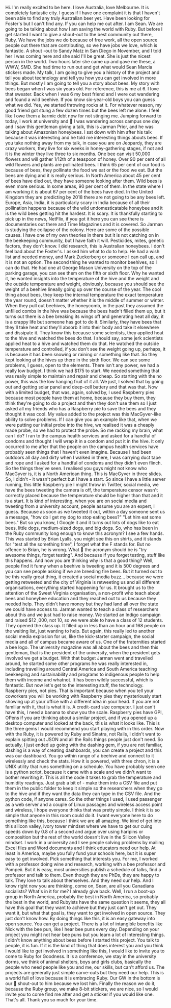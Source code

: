 Hi.  I'm really excited to be here.  I love Australia, love Melbourne.  It is completely fantastic city.  I guess if I have one complaint it is that I haven't been able to find any truly Australian beer yet.  Have been looking for Foster's but I can't find any.  If you can help me out after.  I am Sean.  We are going to be talking about how I am saving the world with Ruby. But before I get started I want to give a shout-out to the best community out there, Ruby.  We have the jobs we do because of free work, all the open source people out there that are contributing, so we have jobs we love, which is fantastic.  A shout -out to Sandy Matz in San Diego in November, and I told her I was coming here and she said I'll be great.  She is just the nicest person in the world.  Two hours later she came up and gave me these, a WWW, SMD.
She had time to run out and get what would Sean Marcia stickers made.  My talk, I am going to give you a history of the project and tell you about technology and tell you how you can get
involved in more things.  But mostly I am going to tell you a story about bees.  My story with
bees began when I was six years old.  For reference, this is me at 6.  I love that sweater.  Back when I was 6 my best friend and I were out wandering and found a wild beehive.  If you know
six-year-old boys you can guess what we did.  Yes, we started throwing rocks at it.  For whatever reason, my good friend got stung a few dozen times but the bees left me alone.  I feel like I owe
them a karmic debt now for not stinging me.  Jumping forward to today, I work at university and

I was wandering across campus one day and I saw this gentleman giving a talk, this is Jarman Prior, and he was talking about Amazonian honeybees.  I sat down with him after his talk because it was interesting and he told me interesting things abouts bees.  If you take nothing away from my talk, in case you are on Jeopardy, they are crazy workers, they live for six weeks in honey-gathering stages, if not and it is the winter they live three to six months.  One bee can visit 50,000 flowers and will gather 1/12th of a teaspoon of honey.  Over 90 per cent of all wild flowers and plants are pollinated bees.  I think 65 per cent of our food is because of bees, they pollinate the food we eat or the food we eat.  But the bees are dying and it is really serious.  In North America about 45 per cent of bees have died out, they have someone looking after them. Wild bees is even more serious.  In some areas, 90 per cent of them.  In the state where I am working it is about 67 per cent of the bees have died.  In the United Kingdom they are predicting by 2018 there are not going to be any bees left.  Europe, Asia, India, it is particularly scary in India because of all their pollination happens because of the wild undomesticatable honeybee
and it is the wild bees getting hit the hardest.  It is scary.  It is thankfully starting to pick up in the news, NetFlix, if you got it here you can see there is documentaries out there and Time Magazines and it is covered.  So Jarman is studying the collapse of the colony.  Here are some of the possible causes.  I have one of my own theories in there but it is not catching on in the beekeeping community, but I have faith it will.  Pesticides, mites, genetic factors, they don't know.  I did research, this is Australian honeybees.  I don't feel bad about the Foster's.  I asked him what to do to help.  He had a wish list and needed money, and Mark Zuckerberg or someone I can call up, and it is not an option.  The second thing he wanted to monitor beehives, so I can
do that.  He had one at George Mason University on the top of the parking garage, you can see them on the fifth or sixth floor.  Why he wanted it, he wanted insights into the temperature of the
hive and the weight and the outside temperature and weight, obviously, because you should see
the weight of a beehive lineally going up over the course of the year.  The cool thing about bees, they keep the internal temperature the exact temperature the year round, doesn't matter whether it is the middle of summer or winter.  When they pull out beehives, the honeycomb, in the past they assumed the unfilled combs in the hive was because the bees hadn't filled them up, but it turns
out there is a bee breaking its wings off and generating heat all day, it is a crappy life but someone has got to do it.  Similarly, they have bees that they'll take heat and they'll absorb it into their body and take it elsewhere and dissipate it.  They know this because some scientists, they applied heat to the hive and watched the bees do that.  I should say, some jerk scientists applied heat to a hive and watched them do that.  He watched the outside temperature and controlled, if you don't see the weight going up, perhaps, it is because it has been snowing or raining or something like that.  So they kept looking at the hives up there in the sixth floor.  We can see some problems, I guess, open to the elements.  There isn't any power, we had a really low
budget.  I think we had $175 to start.  We needed something that was really simple to maintain and repair and cheap.  So starting with the no power, this was the low hanging fruit of it all.  We
just, I solved that by going out and getting solar panel and deep-cell battery and that was that.
Now with a limited budget, that was, again, solved by, I used Raspberry pies because most people have them at home, because they buy them, they think they're going to do a project and then they don't use them so I just asked all my friends who has a Raspberry pie to save the bees and they thought it was cool.  My value added to the project was this MacGyver-like ability to solve problems.  If I can give you an example like that, when we were putting our initial probe into the hive, we realised it was a cheaply made probe, so we had to protect the probe.  So me racking my brain, what can I do? I ran to the campus health services and asked for a handful of condoms and thought I will wrap it in a condom and put it in the hive.  It only occurred to me after that the people on the campus health services have probably seen things that I haven't even imagine.  Because I had been outdoors all day and dirty when I walked in there, I was carrying duct tape and rope and I asked for a handful of condoms and they didn't even flinch.  So the things they've seen.  I realised you guys might not know who MacGyver is, it is a North American thing.  This is MacGyver in three slides.  So, I didn't - it wasn't perfect but I have a start.  So since I have a little server running, this little Raspberry pie I might throw in Twitter, social media, we have the bees tweeting the camera is off, the temperature censor wasn't correctly placed because the temperature should be higher than that and it is a start.  It is kind of
interesting, when you are on social media and tweeting from a university account, people assume you are an expert, I guess. Because as soon as we tweeted it out, within a day someone sent us a message, "how do I get my dog to stop eating bees?" "Let him eat some bees."  But so you know, I Google it and it turns out lots of dogs like to eat bees, little dogs, medium-sized dogs, and big dogs.  So, who has been in the Ruby community long enough to know this acronym? I see a few hands. This was started by Brian Lyalls, you might see this on shirts, and it stands for "test all
the something time", I forget what the F stands for.  But no offence to Brian, he is wrong.  What

the acronym should be is "try awesome things, forget testing".  And because if you forget testing, stuff like this happens.  And now you are thinking why is that a good thing? Well, people find it funny when a beehive is tweeting and it is 500 degrees and you can see people asking if we are breeding fire bees.  But it turned out to be this really great thing, it created a social media buzz... because we were getting retweeted and the city of Virginia is retweeting us and all different organisations, everything started happening for us.  It brought us to the attention of the Sweet Virginia organisation, a non-profit who teach about bees and honeybee education and they reached out to us because they needed help.  They didn't have money but they had land all over the state we could have access to.  Jarman wanted to teach a class of researchers about this and we just had to raise money.  We started an Indigo campaign and raised $12 ,000, not 10, so we were able to have a class of 12 students.  They opened the class up.  It filled up in less than an hour and 168 people on the waiting list, just wanting to help.  But again, this really led to another social media explosion for us, like the kick-starter campaign, the social media and all of campus became aware of us.  One of the fraternities started a bee logo.  The university magazine was all about the bees and then this gentleman, that is the president of the university, when the president gets involved we get a budget.  With that budget Jarman went and travelled around, he started some other programs he was really interested in, including travelling around Central America
and South America teaching beekeeping and sustainability and programs to indigenous people to help them with income and whatnot.  It has been wildly successful, which is fantastic.  But now let's get to the interesting stuff, the technology.  Raspberry pies, not pies.  That is important
because when you tell your coworkers you will be working with Raspberry pies they
mysteriously start showing up at your office with a different idea in your head.  If you are not familiar with it, that is what it is.  A credit-card size computer.  I just can't have this, I need a
banana to show you the scale.  Raspberry pies have GPI, OPens if you are thinking about a
similar project, and if you opened up a desktop computer and looked at the back, this is what it looks like.  This is the three gems I would recommend you start playing with in this order.  Now with the Ruby, it is powered by Ruby and Sinatra, not Rails, I didn't want to explain spitting out JSON and all the Rails things people just don't need.  So actually, I just ended up going with the dashing gem, if you are not familiar, dashing is a way of creating dashboards, you can create a project and this was our dashboard.  You go within range of a beehive and connect to it wirelessly and check the stats.  How it is powered, with three chron, it is a UNIX utility that runs something on a schedule.  You have probably seen one is a python script, because it came with a scale and we didn't want to bother rewriting it.  This is all the code it takes to grab the temperature and humidity readings.  Just grab a bit of - make them into a CSV file and put them in the public folder to keep it simple so the researchers when they go to the hive and if they want
the data they can type in the CSV file.  And the python code, if anyone cares.  So the other things I used, I used passenger as a web server and a couple of Linux passages and wireless access point and wireless, I hope everyone thinks that was pretty simple.  I think it is so simple that anyone in this room could do it.  I want everyone here to do something like this, because I think we are all amazing.  We kind of get into this silicon valley, ivory tower mindset where we have to get our cuing speeds down by 0.8 of a second and argue over using haripins or composition but the rest
of the world doesn't live in the Silicon Valley mindset.  I work in a university and I see people solving problems by mailing Excel files and Word documents and I think educators need our help.  At least in America, maybe you fully fund your schools here, but it is super easy to get involved.  Pick something that interests you.  For me, I worked with a professor doing wine and research, working with a bee professor and Pompeii.  But it is easy, most universities publish a schedule of talks, find a professor and talk to them.  Even though they are PhDs, they are happy to talk.  They love to talk about themselves.  And they need our help.  And I know right now you are thinking, come on, Sean, are all you Canadians socialists? What's in it for me? I already give back.  Well, I run a boot-up group in North America, probably the best in North America, so probably the best in the world, and Rubyists have the same question it seems, they all have this
goal that they want to achieve but they just can't get out.  They want it, but what that goal is, they want to get involved in open source.  They just don't know how.  By doing things like this, it is
an easy gateway into open source.  You can get a project.  There is a lot of intangible benefits
like Nick with the bee pun, like I hear bee puns every day.  Depending on your project you might not hear bee puns but you learn a lot of interesting things.  I didn't know anything about bees
before I started this project.  You talk to people, it is fun.  If it is the kind of thing that does
interest you and you think I would like to get involved in something like this, I would like to invite you to come to Ruby for Goodness.  It is a conference, we stay in the university dorms, we think of animal shelters, boys and girls clubs, basically the people who need people like you and me, our skills, but can't afford us.  The projects are generally just simple carve-outs but they need our help.  This is a world full of love because it is embracing Ruby.  Our GW in the bottom is our

shout-out to him because we lost him.  Finally the reason we do it, because the Ruby group, we make 8-bit stickers, we are nice, so I would invite you to come find me after and get a sticker if you would like one.  That's all.  Thank you so much for your time.
